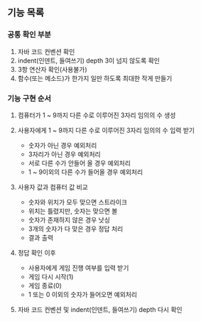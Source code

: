 ## 기능 목록
### 공통 확인 부분
1. 자바 코드 컨벤션 확인
2. indent(인덴트, 들여쓰기) depth 3이 넘지 않도록 확인
3. 3항 연산자 확인(사용불가)
4. 함수(또는 메소드)가 한가지 일만 하도록 최대한 작게 만들기

### 기능 구현 순서
1. 컴퓨터가 1 ~ 9까지 다른 수로 이루어진 3자리 임의의 수 생성

2. 사용자에게 1 ~ 9까지 다른 수로 이루어진 3자리 임의의 수 입력 받기
    - 숫자가 아닌 경우 예외처리
    - 3자리가 아닌 경우 예외처리
    - 서로 다른 수가 안들어 올 경우 예외처리
    - 1 ~ 9이외의 다른 수가 들어올 경우 예외처리
   
3. 사용자 값과 컴퓨터 값 비교
    - 숫자와 위치가 모두 맞으면 스트라이크
    - 위치는 틀렸지만, 숫자는 맞으면 볼
    - 숫자가 존재하지 않은 경우 낫싱
    - 3개의 숫자가 다 맞은 경우 정답 처리
    - 결과 출력

4. 정답 확인 이후
    - 사용자에게 게임 진행 여부를 입력 받기
    - 게임 다시 시작(1)
    - 게임 종료(0)
    - 1 또는 0 이외의 숫자가 들어오면 예외처리

5. 자바 코드 컨벤션 및 indent(인덴트, 들여쓰기) depth 다시 확인